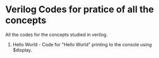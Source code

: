 # Verilog Codes for pratice of all the concepts
  All the codes for the concepts studied in verilog.
  1. Hello World - Code for "Hello World" printing to the console using $display.
